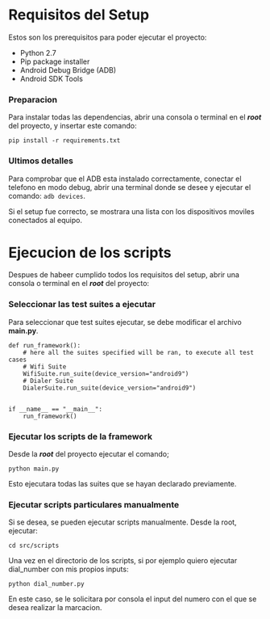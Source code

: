 # Requisitos del Setup

Estos son los prerequisitos para poder ejecutar el proyecto:

  * Python 2.7
  * Pip package installer
  * Android Debug Bridge (ADB)
  * Android SDK Tools

### Preparacion

Para instalar todas las dependencias, abrir una consola o terminal en el ***root***
del proyecto, y insertar este comando:

`pip install -r requirements.txt`


### Ultimos detalles

Para comprobar que el ADB esta instalado correctamente, conectar el telefono en modo debug,  abrir una terminal donde
 se desee y ejecutar el comando: `adb devices`.

Si el setup fue correcto, se mostrara una lista con los dispositivos moviles
conectados al equipo.



# Ejecucion de los scripts

Despues de habeer cumplido todos los requisitos del setup, abrir una consola o terminal en el ***root*** del proyecto:

### Seleccionar las test suites a ejecutar

Para seleccionar que test suites ejecutar, se debe modificar el archivo **main.py**.

```
def run_framework():
    # here all the suites specified will be ran, to execute all test cases
    # Wifi Suite
    WifiSuite.run_suite(device_version="android9")
    # Dialer Suite
    DialerSuite.run_suite(device_version="android9")


if __name__ == "__main__":
    run_framework()

```


### Ejecutar los scripts de la framework

Desde la ***root*** del proyecto ejecutar el comando;

`python main.py`

Esto ejecutara todas las suites que se hayan declarado previamente.


### Ejecutar scripts particulares manualmente

Si se desea, se pueden ejecutar scripts manualmente. Desde la root, ejecutar:

`cd src/scripts`

Una vez en el directorio de los scripts, si por ejemplo quiero ejecutar dial_number con mis propios inputs:

`python dial_number.py`

En este caso, se le solicitara por consola el input del numero con el que se desea realizar la marcacion.

